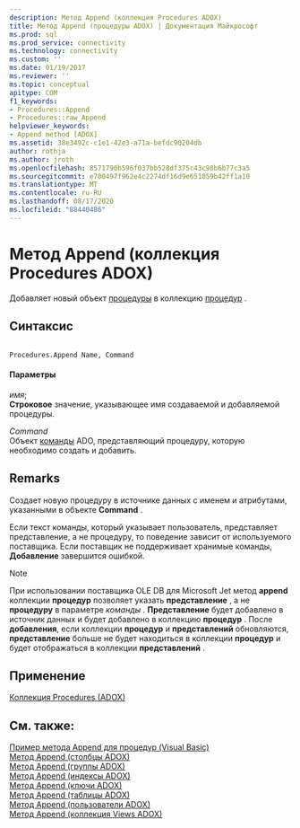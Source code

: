 ```yaml
---
description: Метод Append (коллекция Procedures ADOX)
title: Метод Append (процедуры ADOX) | Документация Майкрософт
ms.prod: sql
ms.prod_service: connectivity
ms.technology: connectivity
ms.custom: ''
ms.date: 01/19/2017
ms.reviewer: ''
ms.topic: conceptual
apitype: COM
f1_keywords:
- Procedures::Append
- Procedures::raw_Append
helpviewer_keywords:
- Append method [ADOX]
ms.assetid: 38e3492c-c1e1-42e3-a71a-befdc90204db
author: rothja
ms.author: jroth
ms.openlocfilehash: 8571790b596f037bb528df375c43c98b6b77c3a5
ms.sourcegitcommit: e700497f962e4c2274df16d9e651059b42ff1a10
ms.translationtype: MT
ms.contentlocale: ru-RU
ms.lasthandoff: 08/17/2020
ms.locfileid: "88440486"
---
```

# <a name="append-method-adox-procedures"></a>Метод Append (коллекция Procedures ADOX)
Добавляет новый объект [процедуры](../../../ado/reference/adox-api/procedure-object-adox.md) в коллекцию [процедур](../../../ado/reference/adox-api/procedures-collection-adox.md) .  
  
## <a name="syntax"></a>Синтаксис  
  
```  
  
Procedures.Append Name, Command  
```  
  
#### <a name="parameters"></a>Параметры  
 *имя*;  
 **Строковое** значение, указывающее имя создаваемой и добавляемой процедуры.  
  
 *Command*  
 Объект [команды](../../../ado/reference/ado-api/command-object-ado.md) ADO, представляющий процедуру, которую необходимо создать и добавить.  
  
## <a name="remarks"></a>Remarks  
 Создает новую процедуру в источнике данных с именем и атрибутами, указанными в объекте **Command** .  
  
 Если текст команды, который указывает пользователь, представляет представление, а не процедуру, то поведение зависит от используемого поставщика. Если поставщик не поддерживает хранимые команды, **Добавление** завершится ошибкой.  
  
> [!NOTE]
>  При использовании поставщика OLE DB для Microsoft Jet метод **append** коллекции **процедур** позволяет указать **представление** , а не **процедуру** в параметре *команды* . **Представление** будет добавлено в источник данных и будет добавлено в коллекцию **процедур** . После **добавления**, если коллекции **процедур** и **представлений** обновляются, **представление** больше не будет находиться в коллекции **процедур** и будет отображаться в коллекции **представлений** .  
  
## <a name="applies-to"></a>Применение  
 [Коллекция Procedures (ADOX)](../../../ado/reference/adox-api/procedures-collection-adox.md)  
  
## <a name="see-also"></a>См. также:  
 [Пример метода Append для процедур (Visual Basic)](../../../ado/reference/adox-api/procedures-append-method-example-vb.md)   
 [Метод Append (столбцы ADOX)](../../../ado/reference/adox-api/append-method-adox-columns.md)   
 [Метод Append (группы ADOX)](../../../ado/reference/adox-api/append-method-adox-groups.md)   
 [Метод Append (индексы ADOX)](../../../ado/reference/adox-api/append-method-adox-indexes.md)   
 [Метод Append (ключи ADOX)](../../../ado/reference/adox-api/append-method-adox-keys.md)   
 [Метод Append (таблицы ADOX)](../../../ado/reference/adox-api/append-method-adox-tables.md)   
 [Метод Append (пользователи ADOX)](../../../ado/reference/adox-api/append-method-adox-users.md)   
 [Метод Append (коллекция Views ADOX)](../../../ado/reference/adox-api/append-method-adox-views.md)
